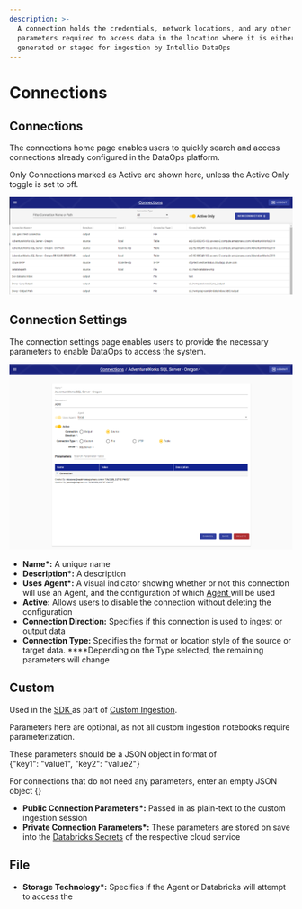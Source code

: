 ```yaml
---
description: >-
  A connection holds the credentials, network locations, and any other
  parameters required to access data in the location where it is either
  generated or staged for ingestion by Intellio DataOps
---
```


# Connections

## Connections

The connections home page enables users to quickly search and access connections already configured in the DataOps platform.

Only Connections marked as Active are shown here, unless the Active Only toggle is set to off.

![](../.gitbook/assets/image%20%28346%29.png)

## Connection Settings

The connection settings page enables users to provide the necessary parameters to enable DataOps to access the system.

![](../.gitbook/assets/image%20%28347%29.png)

* **Name\*:** A unique name
* **Description\*:** A description
* **Uses Agent\*:** A visual indicator showing whether or not this connection will use an Agent, and the configuration of which [Agent ](../logical-architecture-overview/rap-agent.md)will be used
* **Active:** Allows users to disable the connection without deleting the configuration
* **Connection Direction:** Specifies if this connection is used to ingest or output data
* **Connection Type:** Specifies the format or location style of the source or target data. ****Depending on the Type selected, the remaining parameters will change

## Custom

Used in the [SDK ](sdk/)as part of [Custom Ingestion](sdk/custom-ingestion.md).

Parameters here are optional, as not all custom ingestion notebooks require parameterization.

These parameters should be a JSON object in format of  
{"key1": "value1", "key2": "value2"}

For connections that do not need any parameters, enter an empty JSON object {}

* **Public Connection Parameters\*:**  Passed in as plain-text to the custom ingestion session
* **Private Connection Parameters\*:** These parameters are stored on save into the [Databricks Secrets](https://docs.databricks.com/security/secrets/index.html) of the respective cloud service

## File

* **Storage Technology\*:** Specifies if the Agent or Databricks will attempt to access the 



